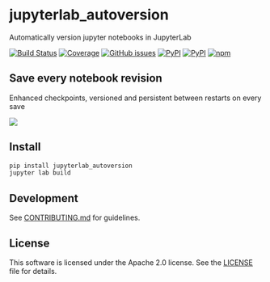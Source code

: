 # jupyterlab_autoversion
Automatically version jupyter notebooks in JupyterLab

[![Build Status](https://dev.azure.com/tpaine154/jupyter/_apis/build/status/timkpaine.jupyterlab_autoversion?branchName=master)](https://dev.azure.com/tpaine154/jupyter/_build/latest?definitionId=16&branchName=master)
[![Coverage](https://img.shields.io/azure-devops/coverage/tpaine154/jupyter/16/master)](https://dev.azure.com/tpaine154/jupyter/_build?definitionId=16&_a=summary)
[![GitHub issues](https://img.shields.io/github/issues/timkpaine/jupyterlab_autoversion.svg)]()
[![PyPI](https://img.shields.io/pypi/l/jupyterlab_autoversion.svg)](https://pypi.python.org/pypi/jupyterlab_autoversion)
[![PyPI](https://img.shields.io/pypi/v/jupyterlab_autoversion.svg)](https://pypi.python.org/pypi/jupyterlab_autoversion)
[![npm](https://img.shields.io/npm/v/jupyterlab_autoversion.svg)](https://www.npmjs.com/package/jupyterlab_autoversion)


## Save every notebook revision
Enhanced checkpoints, versioned and persistent between restarts on every save

![](https://raw.githubusercontent.com/timkpaine/jupyterlab_autoversion/master/docs/example.gif)


## Install

```bash
pip install jupyterlab_autoversion
jupyter lab build
```


## Development

See [CONTRIBUTING.md](./CONTRIBUTING.md) for guidelines.


## License

This software is licensed under the Apache 2.0 license. See the
[LICENSE](LICENSE) file for details.
